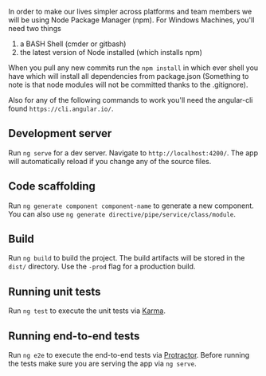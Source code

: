 
In order to make our lives simpler across platforms and team members we will be using Node Package Manager (npm).
For Windows Machines, you'll need two things
  1) a BASH Shell (cmder or gitbash)
  2) the latest version of Node installed (which installs npm)

When you pull any new commits run the `npm install` in which ever shell you have which will install all dependencies from package.json (Something to note is that node modules will not be committed thanks to the .gitignore).

Also for any of the following commands to work you'll need the angular-cli found `https://cli.angular.io/`.

## Development server
Run `ng serve` for a dev server. Navigate to `http://localhost:4200/`. The app will automatically reload if you change any of the source files.

## Code scaffolding

Run `ng generate component component-name` to generate a new component. You can also use `ng generate directive/pipe/service/class/module`.

## Build

Run `ng build` to build the project. The build artifacts will be stored in the `dist/` directory. Use the `-prod` flag for a production build.

## Running unit tests

Run `ng test` to execute the unit tests via [Karma](https://karma-runner.github.io).

## Running end-to-end tests

Run `ng e2e` to execute the end-to-end tests via [Protractor](http://www.protractortest.org/).
Before running the tests make sure you are serving the app via `ng serve`.
